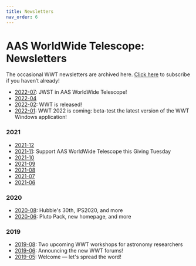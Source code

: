 ```yaml
---
title: Newsletters
nav_order: 6
---
```


# AAS WorldWide Telescope: Newsletters

The occasional WWT newsletters are archived here. [Click here][sub] to subscribe
if you haven’t already!

[sub]: https://bit.ly/wwt-signup

- [2022-07](./2022-07/): JWST in AAS WorldWide Telescope!
- [2022-04](./2022-04/)
- [2022-02](../editions/2022/): WWT is released!
- [2022-01](./2022-01/): WWT 2022 is coming: beta-test the latest version of the
  WWT Windows application!

### 2021

- [2021-12](./2021-12/)
- [2021-11](./2021-11/): Support AAS WorldWide Telescope this Giving Tuesday
- [2021-10](./2021-10/)
- [2021-09](./2021-09/)
- [2021-08](./2021-08/)
- [2021-07](./2021-07/)
- [2021-06](./2021-06/)

### 2020

- [2020-08](./2020-08/): Hubble's 30th, IPS2020, and more
- [2020-06](./2020-06/): Pluto Pack, new homepage, and more

### 2019

- [2019-08](./2019-08/): Two upcoming WWT workshops for astronomy researchers
- [2019-06](./2019-06/): Announcing the new WWT forums!
- [2019-05](./2019-05/): Welcome — let's spread the word!
